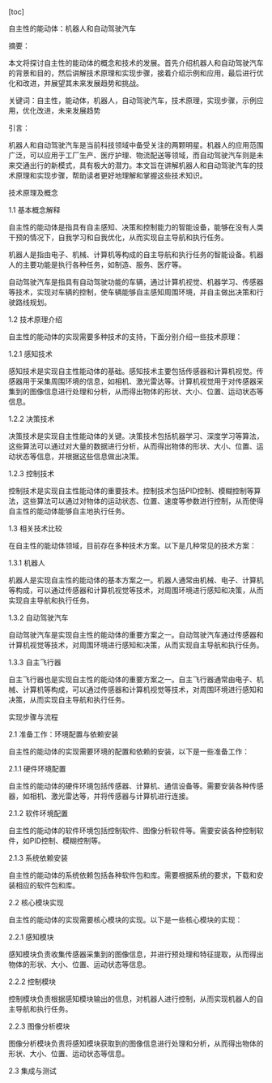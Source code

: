 
[toc]                    
                
                
自主性的能动体：机器人和自动驾驶汽车

摘要：

本文将探讨自主性的能动体的概念和技术的发展。首先介绍机器人和自动驾驶汽车的背景和目的，然后讲解技术原理和实现步骤，接着介绍示例和应用，最后进行优化和改进，并展望其未来发展趋势和挑战。

关键词：自主性，能动体，机器人，自动驾驶汽车，技术原理，实现步骤，示例应用，优化改进，未来发展趋势

引言：

机器人和自动驾驶汽车是当前科技领域中备受关注的两颗明星。机器人的应用范围广泛，可以应用于工厂生产、医疗护理、物流配送等领域，而自动驾驶汽车则是未来交通出行的新模式，具有极大的潜力。本文旨在讲解机器人和自动驾驶汽车的技术原理和实现步骤，帮助读者更好地理解和掌握这些技术知识。

技术原理及概念

1.1 基本概念解释

自主性的能动体是指具有自主感知、决策和控制能力的智能设备，能够在没有人类干预的情况下，自我学习和自我优化，从而实现自主导航和执行任务。

机器人是指由电子、机械、计算机等构成的自主导航和执行任务的智能设备。机器人的主要功能是执行各种任务，如制造、服务、医疗等。

自动驾驶汽车是指具有自动驾驶功能的车辆，通过计算机视觉、机器学习、传感器等技术，实现对车辆的控制，使车辆能够自主感知周围环境，并自主做出决策和行驶路线规划。

1.2 技术原理介绍

自主性的能动体的实现需要多种技术的支持，下面分别介绍一些技术原理：

1.2.1 感知技术

感知技术是实现自主性能动体的基础。感知技术主要包括传感器和计算机视觉。传感器用于采集周围环境的信息，如相机、激光雷达等。计算机视觉用于对传感器采集到的图像信息进行处理和分析，从而得出物体的形状、大小、位置、运动状态等信息。

1.2.2 决策技术

决策技术是实现自主性能动体的关键。决策技术包括机器学习、深度学习等算法，这些算法可以通过对大量的数据进行分析，从而得出物体的形状、大小、位置、运动状态等信息，并根据这些信息做出决策。

1.2.3 控制技术

控制技术是实现自主性能动体的重要技术。控制技术包括PID控制、模糊控制等算法，这些算法可以通过对物体的运动状态、位置、速度等参数进行控制，从而使得自主性的能动体能够自主地执行任务。

1.3 相关技术比较

在自主性的能动体领域，目前存在多种技术方案。以下是几种常见的技术方案：

1.3.1 机器人

机器人是实现自主性的能动体的基本方案之一。机器人通常由机械、电子、计算机等构成，可以通过传感器和计算机视觉等技术，对周围环境进行感知和决策，从而实现自主导航和执行任务。

1.3.2 自动驾驶汽车

自动驾驶汽车是实现自主性的能动体的重要方案之一。自动驾驶汽车通过传感器和计算机视觉等技术，对周围环境进行感知和决策，从而实现自主导航和执行任务。

1.3.3 自主飞行器

自主飞行器也是实现自主性的能动体的重要方案之一。自主飞行器通常由电子、机械、计算机等构成，可以通过传感器和计算机视觉等技术，对周围环境进行感知和决策，从而实现自主导航和执行任务。

实现步骤与流程

2.1 准备工作：环境配置与依赖安装

自主性的能动体的实现需要环境的配置和依赖的安装，以下是一些准备工作：

2.1.1 硬件环境配置

自主性的能动体的硬件环境包括传感器、计算机、通信设备等。需要安装各种传感器，如相机、激光雷达等，并将传感器与计算机进行连接。

2.1.2 软件环境配置

自主性的能动体的软件环境包括控制软件、图像分析软件等。需要安装各种控制软件，如PID控制、模糊控制等。

2.1.3 系统依赖安装

自主性的能动体的系统依赖包括各种软件包和库。需要根据系统的要求，下载和安装相应的软件包和库。

2.2 核心模块实现

自主性的能动体的实现需要核心模块的实现。以下是一些核心模块的实现：

2.2.1 感知模块

感知模块负责收集传感器采集到的图像信息，并进行预处理和特征提取，从而得出物体的形状、大小、位置、运动状态等信息。

2.2.2 控制模块

控制模块负责根据感知模块输出的信息，对机器人进行控制，从而实现机器人的自主导航和执行任务。

2.2.3 图像分析模块

图像分析模块负责将感知模块获取到的图像信息进行处理和分析，从而得出物体的形状、大小、位置、运动状态等信息。

2.3 集成与测试

